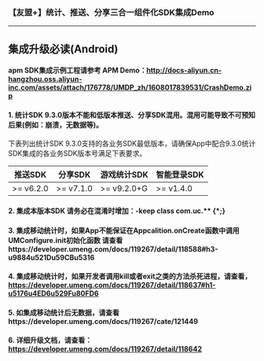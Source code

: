 ### 【友盟+】统计、推送、分享三合一组件化SDK集成Demo


---
## 集成升级必读(Android)

#### apm SDK集成示例工程请参考 APM Demo：http://docs-aliyun.cn-hangzhou.oss.aliyun-inc.com/assets/attach/176778/UMDP_zh/1608017839531/CrashDemo.zip

#### 1. 统计SDK 9.3.0版本不能和低版本推送、分享SDK混用。混用可能导致不可预知后果(例如：崩溃，无数据等)。

下表列出统计SDK 9.3.0支持的各业务SDK最低版本，请确保App中配合9.3.0统计SDK集成的各业务SDK版本号满足下表要求。


| 推送SDK | 分享SDK | 游戏统计SDK| 智能登录SDK| 
| -------- | -------- | --------| ---------|
| >= v6.2.0    | >= v7.1.0 |  >= v9.2.0+G | >= v1.4.0 |


#### 2. 集成本版本SDK 请务必在混淆时增加：-keep class com.uc.** {*;}

#### 3. 集成移动统计时，如果App不能保证在Appcalition.onCreate函数中调用UMConfigure.init初始化函数 请查看https://developer.umeng.com/docs/119267/detail/118588#h3-u9884u521Du59CBu5316

#### 4. 集成移动统计时，如果开发者调用kill或者exit之类的方法杀死进程，请查看，https://developer.umeng.com/docs/119267/detail/118637#h1-u5176u4ED6u529Fu80FD6

#### 5. 如集成移动统计后无数据，请查看https://developer.umeng.com/docs/119267/cate/121449 

#### 6. 详细升级文档，请查看：https://developer.umeng.com/docs/119267/detail/118642

